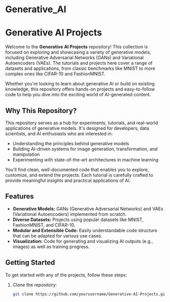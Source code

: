 # Generative_AI
# Generative AI Projects

Welcome to the **Generative AI Projects** repository! This collection is focused on exploring and showcasing a variety of generative models, including Generative Adversarial Networks (GANs) and Variational Autoencoders (VAEs). The tutorials and projects here cover a range of datasets and applications, from classic benchmarks like MNIST to more complex ones like CIFAR-10 and FashionMNIST.

Whether you're looking to learn about generative AI or build on existing knowledge, this repository offers hands-on projects and easy-to-follow code to help you dive into the exciting world of AI-generated content.

## Why This Repository?

This repository serves as a hub for experiments, tutorials, and real-world applications of generative models. It's designed for developers, data scientists, and AI enthusiasts who are interested in:
- Understanding the principles behind generative models
- Building AI-driven systems for image generation, transformation, and manipulation
- Experimenting with state-of-the-art architectures in machine learning

You’ll find clean, well-documented code that enables you to explore, customize, and extend the projects. Each tutorial is carefully crafted to provide meaningful insights and practical applications of AI.

## Features

- **Generative Models:** GANs (Generative Adversarial Networks) and VAEs (Variational Autoencoders) implemented from scratch.
- **Diverse Datasets:** Projects using popular datasets like MNIST, FashionMNIST, and CIFAR-10.
- **Modular and Extensible Code:** Easily understandable code structure that can be adapted for various use cases.
- **Visualization:** Code for generating and visualizing AI outputs (e.g., images) as well as training progress.

## Getting Started

To get started with any of the projects, follow these steps:

1. Clone the repository:
   ```bash
   git clone https://github.com/yourusername/Generative-AI-Projects.git

